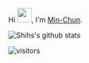 Hi <img src="https://github.com/TheDudeThatCode/TheDudeThatCode/blob/master/Assets/Hi.gif" width="29px">, I'm [Min-Chun](https://www.linkedin.com/in/min-chun-shih/).

<!--
**shihs/shihs** is a ✨ _special_ ✨ repository because its `README.md` (this file) appears on your GitHub profile.

Here are some ideas to get you started:

- 🔭 I’m currently working on ...
- 🌱 I’m currently learning ...
- 👯 I’m looking to collaborate on ...
- 🤔 I’m looking for help with ...
- 💬 Ask me about ...
- 📫 How to reach me: ...
- 😄 Pronouns: ...
- ⚡ Fun fact: ...
-->


![Shihs's github stats](https://github-readme-stats.vercel.app/api?username=shihs&show_icons=true&count_private=true&hide_border=true&theme=dark)&nbsp;&nbsp;
<!-- ![Shihs's Language stats](https://github-readme-stats-eight-theta.vercel.app/api/top-langs/?username=shihs&layout=compact&langs_count=8&hide_border=true) -->

![visitors](https://visitor-badge.laobi.icu/badge?page_id=shihs.shihs)

